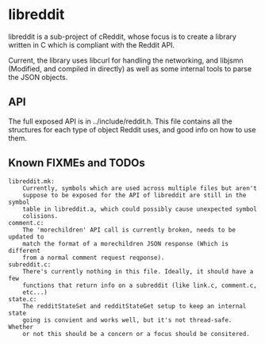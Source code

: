 libreddit
=========

libreddit is a sub-project of cReddit, whose focus is to create a library
written in C which is compliant with the Reddit API.

Current, the library uses libcurl for handling the networking, and libjsmn
(Modified, and compiled in directly) as well as some internal tools to parse
the JSON objects.

API
---

The full exposed API is in ../include/reddit.h. This file contains all the
structures for each type of object Reddit uses, and good info on how to use
them.

Known FIXMEs and TODOs
----------------------
    libreddit.mk:
        Currently, symbols which are used across multiple files but aren't
        suppose to be exposed for the API of libreddit are still in the symbol
        table in libreddit.a, which could possibly cause unexpected symbol
        colisions.
    comment.c:
        The 'morechildren' API call is currently broken, needs to be updated to
        match the format of a morechildren JSON response (Which is different
        from a normal comment request reqponse).
    subreddit.c:
        There's currently nothing in this file. Ideally, it should have a few
        functions that return info on a subreddit (like link.c, comment.c,
        etc...)
    state.c:
        The redditStateSet and redditStateGet setup to keep an internal state
        going is convient and works well, but it's not thread-safe. Whether 
        or not this should be a concern or a focus should be consitered.

